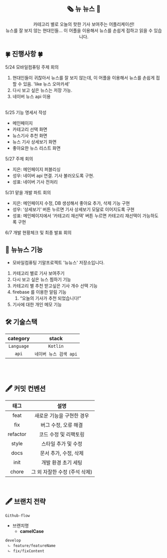 
<div align="center">

<h2>🗞️ 뉴 뉴스 📰</h2>


<div>카테고리 별로 오늘의 핫한 기사 보여주는 어플리케이션!<br/>
뉴스를 잘 보지 않는 현대인들... 이 어플을 이용해서 뉴스를 손쉽게 접하고 읽을 수 있습니다.</div>



</div>


<h2> 🍀 진행사항 🍀 </h2>

5/24 모바일컴퓨팅 주제 회의<br/>
1. 현대인들이 귀찮아서 뉴스를 잘 보지 않는데, 이 어플을 이용해서 뉴스를 손쉽게 접할 수 있음. 'like 뉴스 오마카세'<br/>
2. 다시 보고 싶은 뉴스는 저장 가능. <br/>
3. 네이버 뉴스 api 이용<br/> <br/>

5/25 기능 명세서 작성<br/>
- 메인페이지
- 카테고리 선택 화면
- 뉴스기사 추천 화면
- 뉴스 기사 상세보기 화면
- 좋아요한 뉴스 리스트 화면

5/27 주제 회의<br/>

- 지은: 메인페이지 퍼블리싱
- 성우: 네이버 api 연결. 기사 불러오도록 구현.
- 성표: 네이버 기사 전처리
     
    
5/31 맡을 개발 파트 회의     

- 지은: 메인페이지 수정, DB 생성해서 좋아요 추가, 삭제 기능 구현
- 성우: ‘상세보기’ 버튼 누르면 기사 상세보기 모달로 이어지도록 구현
- 성표: 메인페이지에서 ‘카테고리 재선택’ 버튼 누르면 카테고리 재선택이 가능하도록 구현

6/7 개발 현황체크 및 최종 발표 회의



<h2>📌   뉴뉴스 기능</h2>    

- 모바일컴퓨팅 기말프로젝트 '뉴뉴스' 저장소입니다.
1. 카테고리 별로 기사 보여주기
2. 다시 보고 싶은 뉴스 찜하기 기능
3. 카테고리 별 추천 받고싶은 기사 개수 선택 기능
4. firebase 를 이용한 알림 기능
    1. “오늘의 기사가 추천 되었습니다!”
5. 기사에 대한 개인 메모 기능



<h2> 🛠 기술스택 </h2>

|  **category**   |          **stack**           |
| :-------------: | :--------------------------: |
|    `Language`     |            `Kotlin`            |
|    `api`     |            `네이버 뉴스 검색 api`            |


<br/>

<br/>

## 🖋️ 커밋 컨벤션

| **태그**  |           **설명**            |
| :-------: | :---------------------------: |
|   feat   |   새로운 기능을 구현한 경우   |
|    fix   |     버그 수정, 오류 해결      |
|  refactor |     코드 수정 및 리팩토링     |
|  style |      스타일 추가 및 수정      |
|    docs  |     문서 추가, 수정, 삭제     |
|    init   |      개발 환경 초기 세팅      |
|   chore  | 그 외 자잘한 수정 (주석 삭제) |

<br />

## 🖋️ 브랜치 전략

`Github-flow`

- 브랜치명
    - **camelCase**

```
develop
 ㄴ feature/featureName
 ㄴ fix/fixContent
```

<br />


